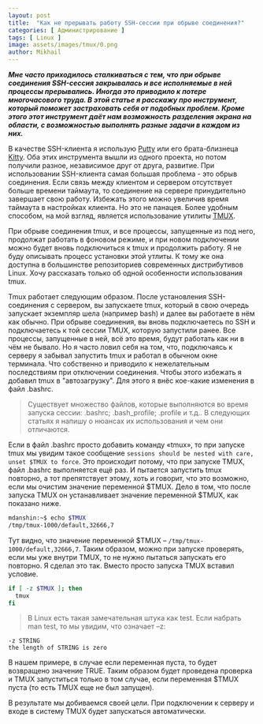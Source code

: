```yaml
---
layout: post
title:  "Как не прерывать работу SSH-сессии при обрыве соединения?"
categories: [ Администрирование ]
tags: [ Linux ]
image: assets/images/tmux/0.png
author: Mikhail
---
```

***Мне часто приходилось сталкиваться с тем, что при обрыве соединения SSH-сессия закрывалась и все исполняемые в ней процессы прерывались. Иногда это приводило к потере многочасового труда. В этой статье я расскажу про инструмент, который поможет застраховать себя от подобных проблем. Кроме этого этот инструмент даёт нам возможность разделения экрана на области, с возможностью выполнять разные задачи в каждом из них.***

В качестве SSH-клиента я использую [Putty](https://www.putty.org/) или его брата-близнеца [Kitty](http://www.9bis.net/kitty/?#!index.md). Оба этих инструмента вышли из одного проекта, но потом получили разное, независимое друг от друга, развитие. При использовании SSH-клиента самая большая проблема - это обрыв соединения. Если связь между клиентом и сервером отсутствует больше времени таймаута, то соединение на сервере принудительно завершает свою работу. Избежать этого можно увеличив время таймаута в настройках клиента. Но это не панацея. Более удобным способом, на мой взгляд, является использование утилиты [TMUX](https://github.com/tmux/tmux/wiki).

При обрыве соединения tmux, и все процессы, запущенные из под него, продолжат работать в фоновом режиме, и при новом подключении можно будет вновь подключиться к tmux и продолжить работу. Я не буду описывать процесс установки этой утлиты. К тому же она доступна в большинстве репозиториев современных дистрибутивов Linux. Хочу рассказать только об одной особенности использования tmux.

Tmux работает следующим образом. После установления SSH-соединения с сервером, вы запускаете tmux, который в свою очередь запускает экземпляр шела (например bash) и далее вы работаете в нём как обычно. При обрыве соединения, вы вновь подключаетесь по SSH и подключаетесь к той сессии TMUX, которую запустили ранее. Все процессы, запущенные в ней, всё это время, будут работать как ни в чём не бывало. Но я часто ловил себя на том, что, подключаясь к серверу я забывал запустить tmux и работал в обычном окне терминала. Что собственно и приводило к нежелательным последствиям при отключении соединения. Чтобы этого избежать я добавил tmux в "автозагрузку". Для этого я внёс кое-какие изменения в файл .bashrc.

>Существует множество файлов, которые выполняются во время запуска сессии: .bashrc; .bash_profile; .profile и т.д.. В следующих статьях я напишу о нюансах их использования и чем они отличаются.

Если в файл .bashrc просто добавить команду «tmux», то при запуске tmux мы увидим такое сообщение `sessions should be nested with care, unset $TMUX to force`. Это происходит потому, что при запуске TMUX, файл .bashrc выполняется ещё раз. И пытается запустить tmux повторно, а тот препятствует этому, хоть и говорит, что это возможно, если мы очистим значение переменной $TMUX. Дело в том, что после запуска TMUX он устанавливает значение переменной $TMUX, как показано ниже.

```bash
mdanshin:~$ echo $TMUX
/tmp/tmux-1000/default,32666,7
```

Тут видно, что значение переменной $TMUX – `/tmp/tmux-1000/default,32666,7`. Таким образом, можно при запуске проверять, если мы уже внутри TMUX, то не нужно пытаться запускать его повторно. Я сделал это так. Вместо просто запуска TMUX вставил условие.

```bash
if [ -z $TMUX ]; then
  tmux
fi
```

>В Linux есть такая замечательная штука как test. Если набрать man test, то мы увидим, что означает –z:
```
-z STRING
the length of STRING is zero
```
В нашем примере, в случае если переменная пуста, то будет возвращено значение TRUE. Таким образом будет проведена проверка и TMUX запуститься только в том случае, если переменная $TMUX пуста (то есть TMUX еще не был запущен).

В результате мы добиваемся своей цели. При подключении к серверу и входе в систему TMUX будет запускаться автоматически.